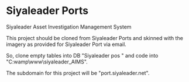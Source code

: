 # Siyaleader Ports 
Siyaleader Asset Investigation Management System

This project should be cloned from Siyaleader Ports and skinned with the imagery as provided for Siyaleader Port  via email.

So, clone empty tables into DB "Siyaleader pos " and code into "C:wamp\www\siyaleader_AIMS".

The subdomain for this project will be "port.siyaleader.net".

